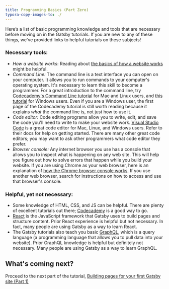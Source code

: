 ```yaml
---
title: Programming Basics (Part Zero)
typora-copy-images-to: ./
---
```

Here’s a list of basic programming knowledge and tools that are necessary before moving on in the Gatsby tutorials. If you are new to any of these things, we've provided links to helpful tutorials on these subjects!

### Necessary tools:

* *How a website works*: Reading about [the basics of how a website works](https://www.codeschool.com/beginners-guide-to-web-development/how-does-a-website-work) might be helpful.
* *Command Line:* The command line is a text interface you can open on your computer. It allows you to run commands to your computer's operating system. It's necessary to learn this skill to become a programmer. For a great introduction to the command line, try [Codecademy's Command Line tutorial](https://www.codecademy.com/courses/learn-the-command-line/lessons/navigation/exercises/your-first-command) for Mac and Linux users, and [this tutorial](https://www.computerhope.com/issues/chusedos.htm) for Windows users. Even if you are a Windows user, the first page of the Codecademy tutorial is still worth reading because it explains *what* the command line is, not just how to use it.
* *Code editor:* Code editing programs allow you to write, edit, and save the code you'll need to write to make your website work. [Visual Studio Code](https://code.visualstudio.com/download) is a great code editor for Mac, Linux, and Windows users. Refer to their docs for help on getting started. There are many other great code editors; you may want to ask other programmers what code editor they prefer.
* *Browser console:* Any internet browser you use has a console that allows you to inspect what is happening on any web site. This will help you figure out how to solve errors that happen while you build your website. If you are using Chrome as your web browser, here is an explanation of [how the Chrome browser console works](https://developers.google.com/web/tools/chrome-devtools/console/). If you use another web browser, search for instructions on how to access and use that browser's console.

### Helpful, yet not necessary:

* Some knowledge of HTML, CSS, and JS can be helpful. There are plenty of excellent tutorials out there; [Codecademy](https://www.codecademy.com/learn) is a good way to go.
* [React](https://reactjs.org/) is the JavaScript framework that Gatsby uses to build pages and structure content. Prior React experience is helpful but not necessary. In fact, many people are using Gatsby as a way to learn React.
* The Gatsby tutorials also teach you basic [GraphQL](http://graphql.org/), which is a query language (a programming language that allows you to pull data into your website). Prior GraphQL knowledge is helpful but definitely not necessary. Many people are using Gatsby as a way to learn GraphQL.

## What's coming next?

Proceed to the next part of the tutorial, [Building pages for your first Gatsby site (Part 1)](/tutorial/part-one/)